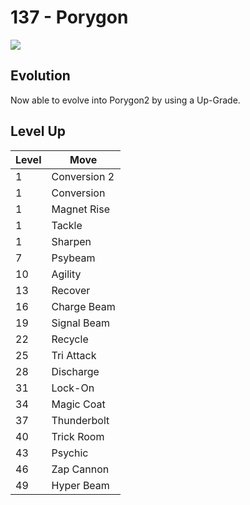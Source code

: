 # 137 - Porygon
![][137]

## Evolution
Now able to evolve into Porygon2 by using a Up-Grade.

## Level Up

Level | Move
---   | ---
  1   | Conversion 2
  1   | Conversion
  1   | Magnet Rise
  1   | Tackle
  1   | Sharpen
  7   | Psybeam
 10   | Agility
 13   | Recover
 16   | Charge Beam
 19   | Signal Beam
 22   | Recycle
 25   | Tri Attack
 28   | Discharge
 31   | Lock-On
 34   | Magic Coat
 37   | Thunderbolt
 40   | Trick Room
 43   | Psychic
 46   | Zap Cannon
 49   | Hyper Beam



[137]: /img/pokemon/137.png
